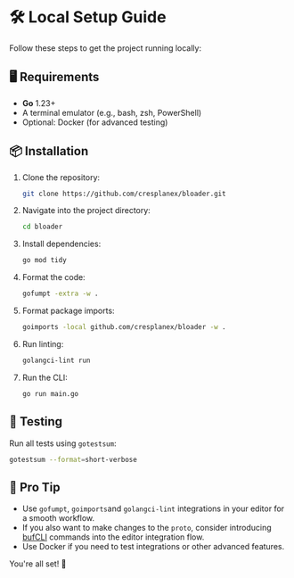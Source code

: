 # 🛠️ Local Setup Guide

Follow these steps to get the project running locally:

## 🖥️ Requirements
- **Go** 1.23+
- A terminal emulator (e.g., bash, zsh, PowerShell)
- Optional: Docker (for advanced testing)

## 📦 Installation
1. Clone the repository:
   ```bash
   git clone https://github.com/cresplanex/bloader.git
   ```
2. Navigate into the project directory:
   ```bash
   cd bloader
   ```
3. Install dependencies:
   ```bash
   go mod tidy
   ```
4. Format the code:
   ```bash
   gofumpt -extra -w .
   ```
5. Format package imports:
   ```bash
   goimports -local github.com/cresplanex/bloader -w .
   ```
6. Run linting:
   ```bash
   golangci-lint run
   ```
7. Run the CLI:
   ```bash
   go run main.go
   ```

## 🚦 Testing
Run all tests using `gotestsum`:
```bash
gotestsum --format=short-verbose
```

## 🐢 Pro Tip
- Use `gofumpt`, `goimports`and `golangci-lint` integrations in your editor for a smooth workflow.
- If you also want to make changes to the `proto`, consider introducing [bufCLI](buf.md) commands into the editor integration flow.
- Use Docker if you need to test integrations or other advanced features.

You're all set! 🚀
